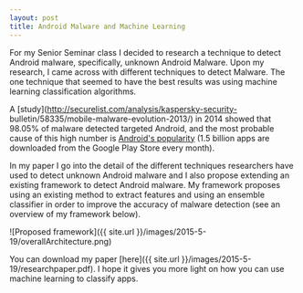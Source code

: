 ```yaml
---
layout: post
title: Android Malware and Machine Learning
---
```


For my Senior Seminar class I decided to research a technique to detect Android malware, specifically, unknown Android Malware. Upon my research, I came across with different techniques to detect Malware. The one technique that seemed to have the best results was using machine learning classification algorithms.

A [study](http://securelist.com/analysis/kaspersky-security-
bulletin/58335/mobile-malware-evolution-2013/) in 2014 showed that 98.05% of malware detected targeted Android, and the most probable cause of this high number is [Android's popularity](http://www.emarketer.com/Article/2-Billion-Consumers-Worldwide-Smartphones-by-2016/1011694) (1.5 billion apps are downloaded from the Google Play Store every month).

In my paper I go into the detail of the different techniques researchers have used to detect unknown Android malware and I also propose extending an existing framework to detect Android malware. My framework proposes using an existing method to extract features and using an ensemble classifier in order to improve the accuracy of malware detection (see an overview of my framework below).

![Proposed framework]({{ site.url }}/images/2015-5-19/overallArchitecture.png)

You can download my paper [here]({{ site.url }}/images/2015-5-19/researchpaper.pdf). I hope it gives you more light on how you can use machine learning to classify apps.